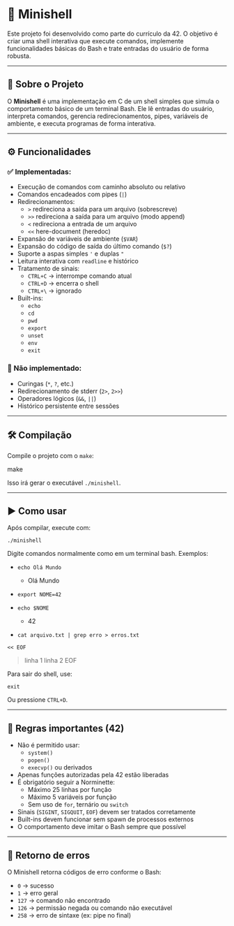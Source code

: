 # 🐚 Minishell

Este projeto foi desenvolvido como parte do currículo da 42. O objetivo é criar uma shell interativa que execute comandos, implemente funcionalidades básicas do Bash e trate entradas do usuário de forma robusta.

---

## 📘 Sobre o Projeto

O **Minishell** é uma implementação em C de um shell simples que simula o comportamento básico de um terminal Bash. Ele lê entradas do usuário, interpreta comandos, gerencia redirecionamentos, pipes, variáveis de ambiente, e executa programas de forma interativa.

---

## ⚙️ Funcionalidades

### ✅ Implementadas:

- Execução de comandos com caminho absoluto ou relativo
- Comandos encadeados com pipes (`|`)
- Redirecionamentos:
  - `>`  redireciona a saída para um arquivo (sobrescreve)
  - `>>` redireciona a saída para um arquivo (modo append)
  - `<`  redireciona a entrada de um arquivo
  - `<<` here-document (heredoc)
- Expansão de variáveis de ambiente (`$VAR`)
- Expansão do código de saída do último comando (`$?`)
- Suporte a aspas simples `'` e duplas `"`
- Leitura interativa com `readline` e histórico
- Tratamento de sinais:
  - `CTRL+C` → interrompe comando atual
  - `CTRL+D` → encerra o shell
  - `CTRL+\` → ignorado
- Built-ins:
  - `echo`
  - `cd`
  - `pwd`
  - `export`
  - `unset`
  - `env`
  - `exit`

### 🚫 Não implementado:

- Curingas (`*`, `?`, etc.)
- Redirecionamento de stderr (`2>`, `2>>`)
- Operadores lógicos (`&&`, `||`)
- Histórico persistente entre sessões

---

## 🛠️ Compilação

Compile o projeto com o `make`:

make


Isso irá gerar o executável `./minishell`.

---

## ▶️ Como usar

Após compilar, execute com:

`./minishell`



Digite comandos normalmente como em um terminal bash. Exemplos:


- `echo Olá Mundo`
  - Olá Mundo


- `export NOME=42`
- `echo $NOME`
  - 42


- `cat arquivo.txt | grep erro > erros.txt`


`<< EOF`
> linha 1
> linha 2
> EOF


Para sair do shell, use:

`exit`

Ou pressione `CTRL+D`.

---

## 📌 Regras importantes (42)

- Não é permitido usar:
  - `system()`
  - `popen()`
  - `execvp()` ou derivados
- Apenas funções autorizadas pela 42 estão liberadas
- É obrigatório seguir a Norminette:
  - Máximo 25 linhas por função
  - Máximo 5 variáveis por função
  - Sem uso de `for`, ternário ou `switch`
- Sinais (`SIGINT`, `SIGQUIT`, `EOF`) devem ser tratados corretamente
- Built-ins devem funcionar sem spawn de processos externos
- O comportamento deve imitar o Bash sempre que possível

---

## 💬 Retorno de erros

O Minishell retorna códigos de erro conforme o Bash:

- `0` → sucesso
- `1` → erro geral
- `127` → comando não encontrado
- `126` → permissão negada ou comando não executável
- `258` → erro de sintaxe (ex: pipe no final)
